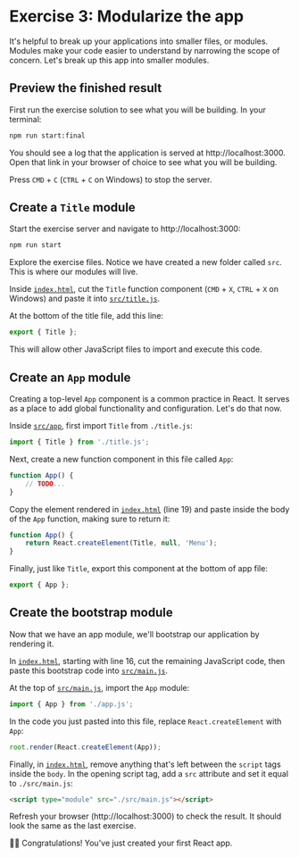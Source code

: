 # Exercise 3: Modularize the app

It's helpful to break up your applications into smaller files, or modules. Modules make your code easier to understand by narrowing the scope of concern. Let's break up this app into smaller modules.

## Preview the finished result

First run the exercise solution to see what you will be building. In your terminal:

```bash
npm run start:final
```

You should see a log that the application is served at http://localhost:3000. Open that link in your browser of choice to see what you will be building.

Press `CMD` + `C` (`CTRL` + `C` on Windows) to stop the server.

## Create a `Title` module

Start the exercise server and navigate to http://localhost:3000:

```bash
npm run start 
```

Explore the exercise files. Notice we have created a new folder called `src`. This is where our modules will live.

Inside [`index.html`](./index.html), cut the `Title` function component (`CMD` + `X`, `CTRL` + `X` on Windows) and paste it into [`src/title.js`](./src/title.js). 

At the bottom of the title file, add this line:

```js
export { Title };
```

This will allow other JavaScript files to import and execute this code.

## Create an `App` module

Creating a top-level `App` component is a common practice in React. It serves as a place to add global functionality and configuration. Let's do that now.

Inside [`src/app`](./src/app.js), first import `Title` from `./title.js`:

```js
import { Title } from './title.js';
```

Next, create a new function component in this file called `App`:

```js
function App() {
    // TODO...
}
```

Copy the element rendered in [`index.html`](./index.html) (line 19) and paste inside the body of the `App` function, making sure to return it:

```js
function App() {
    return React.createElement(Title, null, 'Menu');
}
```

Finally, just like `Title`, export this component at the bottom of app file:

```js
export { App };
```

## Create the bootstrap module

Now that we have an app module, we'll bootstrap our application by rendering it.

In [`index.html`](./index.html), starting with line 16, cut the remaining JavaScript code, then paste this bootstrap code into [`src/main.js`](./src/main.js).

At the top of [`src/main.js`](./src/main.js), import the `App` module: 

```js
import { App } from './app.js';
```

In the code you just pasted into this file, replace `React.createElement` with `App`:

```js
root.render(React.createElement(App));
```

Finally, in [`index.html`](./index.html), remove anything that's left between the `script` tags inside the `body`. In the opening script tag, add a `src` attribute and set it equal to `./src/main.js`:

```html
<script type="module" src="./src/main.js"></script>
```

Refresh your browser (http://localhost:3000) to check the result. It should look the same as the last exercise.

🎉🎉 Congratulations! You've just created your first React app.